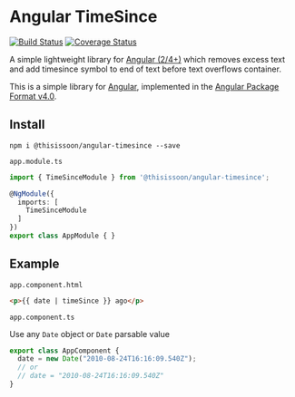 # Angular TimeSince
[![Build Status][travis-badge]][travis-badge-url]
[![Coverage Status][coveralls-badge]][coveralls-badge-url]

A simple lightweight library for [Angular (2/4+)][angular] which removes excess text and add timesince symbol to end of text before text overflows container.

This is a simple library for [Angular][angular], implemented in the [Angular Package Format v4.0](https://docs.google.com/document/d/1CZC2rcpxffTDfRDs6p1cfbmKNLA6x5O-NtkJglDaBVs/edit#heading=h.k0mh3o8u5hx).


## Install

`npm i @thisissoon/angular-timesince --save`

`app.module.ts`
```ts
import { TimeSinceModule } from '@thisissoon/angular-timesince';

@NgModule({
  imports: [
    TimeSinceModule
  ]
})
export class AppModule { }
```


## Example

`app.component.html`

```html
<p>{{ date | timeSince }} ago</p>
```

`app.component.ts`

Use any `Date` object or `Date` parsable value

```ts
export class AppComponent {
  date = new Date("2010-08-24T16:16:09.540Z");
  // or
  // date = "2010-08-24T16:16:09.540Z"
}
```

[travis-badge]: https://travis-ci.org/thisissoon/angular-timesince.svg?branch=master
[travis-badge-url]: https://travis-ci.org/thisissoon/angular-timesince
[coveralls-badge]: https://coveralls.io/repos/github/thisissoon/angular-timesince/badge.svg?branch=master
[coveralls-badge-url]: https://coveralls.io/github/thisissoon/angular-timesince?branch=master
[angular]: https://angular.io/
